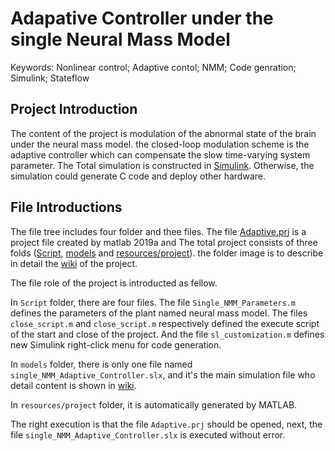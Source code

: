 # Adapative Controller under the single Neural Mass Model
Keywords: Nonlinear control; Adaptive contol; NMM; Code genration; Simulink; Stateflow

## Project Introduction
The content of the project is modulation of the abnormal state of the brain under the neural mass model. the closed-loop modulation scheme is the adaptive controller which can compensate the slow time-varying system parameter. The Total simulation is constructed in [Simulink](www.mathworks.com). Otherwise, the simulation could generate C code and deploy other hardware.

## File Introductions
The file tree includes four folder and thee files. The file [Adaptive.prj](https://github.com/LLiang-Li/Adapative-Controller-under-the-single-Neural-Mass-Model/tree/main/Scirpt) is a project file created by matlab 2019a and The total project consists of three folds ([Script](https://github.com/LLiang-Li/Adapative-Controller-under-the-single-Neural-Mass-Model/tree/main/Scirpt), [models](https://github.com/LLiang-Li/Adapative-Controller-under-the-single-Neural-Mass-Model/tree/main/models) and [resources/project](https://github.com/LLiang-Li/Adapative-Controller-under-the-single-Neural-Mass-Model/tree/main/resources/project)). the folder image is to describe in detail the [wiki](https://github.com/LLiang-Li/Adapative-Controller-under-the-single-Neural-Mass-Model/wiki) of the project.

The file role of the project is introducted as fellow.

In `Script` folder, there are four files. The file `Single_NMM_Parameters.m` defines the parameters of the plant named neural mass model. The files `close_script.m` and `close_script.m` respectively defined the execute script of the start and close of the project. And the file `sl_customization.m` defines new Simulink right-click menu for code generation.

In `models` folder, there is only one file named `single_NMM_Adaptive_Controller.slx`, and it's the main simulation file who detail content is shown in [wiki](https://github.com/LLiang-Li/Adapative-Controller-under-the-single-Neural-Mass-Model/wiki).

In `resources/project` folder, it is automatically generated by MATLAB.

The right execution is that the file `Adaptive.prj` should be opened, next, the file `single_NMM_Adaptive_Controller.slx` is executed without error.
